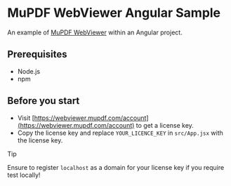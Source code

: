 # MuPDF WebViewer Angular Sample

An example of [MuPDF WebViewer](https://webviewer.mupdf.com) within an Angular project.

## Prerequisites

- Node.js
- npm

## Before you start

- Visit [https://webviewer.mupdf.com/account](https://webviewer.mupdf.com/account) to get a license key.
- Copy the license key and replace `YOUR_LICENCE_KEY` in `src/App.jsx` with the license key.

> [!TIP]  
> Ensure to register `localhost` as a domain for your license key if you require test locally!
